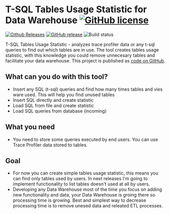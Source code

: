 # T-SQL Tables Usage Statistic for Data Warehouse   [![GitHub license](https://img.shields.io/github/license/LKrysik/TablesUsageStatistic.svg)](https://github.com/LKrysik/TablesUsageStatistic/blob/master/LICENSE)


[![Github Releases](https://img.shields.io/github/downloads/LKrysik/TablesUsageStatistic/latest/total.svg)](https://github.com/LKrysik/TablesUsageStatistic/releases/latest) [![GitHub release](https://img.shields.io/github/release/LKrysik/TablesUsageStatistic.svg)](https://github.com/LKrysik/TablesUsageStatistic/releases) 
 ![Build status](https://tablesusagestatistic.visualstudio.com/TablesUsageStatistic/_apis/build/status/TablesUsageStatistic)



T-SQL Tables Usage Statistic - analyzes trace profiler data or any t-sql queries to find out which tables are in use. 
The tool creates tables usage statistic, with this knowledge you could remove unnecesary tables and facilitate your data warehouse.
This project is published as [code on GitHub](https://github.com/LKrysik/TablesUsageStatistic/).


## What can you do with this tool?

- Insert any SQL (t-sql) queries and find how many times tables and vies ware used. This will help you find unused tables
- Insert SQL directly and create statistic
- Load SQL from file and create statistic
- Load SQL queries from database (incoming)

## What you need

- You need to store some queries executed by end users. You can use Trace Profiler data stored to tables.

## Goal

- For now you can create simple tables usage statistic, this means you can find only tables used by users. In next releases I'm going to implement functionality to list tables doesn't used at all by users.
- Developing any Data Warehouse most of the time you focus on adding new functionality and data, your Data Warehouse is groing there so processing time is growing. Best and simplest way to decrease processing time is to remove unesed data and releated ETL processes.
